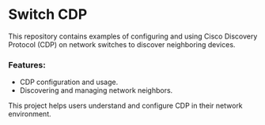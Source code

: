 # Switch CDP

This repository contains examples of configuring and using Cisco Discovery Protocol (CDP) on network switches to discover neighboring devices.

### Features:
- CDP configuration and usage.
- Discovering and managing network neighbors.

This project helps users understand and configure CDP in their network environment.

